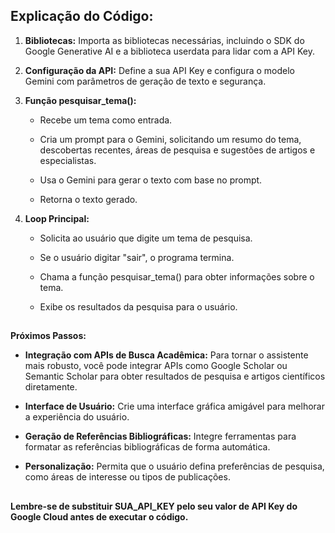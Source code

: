 ## **Explicação  do  Código:**

1.  **Bibliotecas:**  Importa  as  bibliotecas  necessárias,  incluindo  o  SDK  do  Google  Generative  AI  e  a  biblioteca  userdata  para  lidar  com  a  API  Key.
    
2.  **Configuração  da  API:**  Define  a  sua  API  Key  e  configura  o  modelo  Gemini  com  parâmetros  de  geração  de  texto  e  segurança.
    
3.  **Função  pesquisar_tema():**
    
    -   Recebe  um  tema  como  entrada.
        
    -   Cria  um  prompt  para  o  Gemini,  solicitando  um  resumo  do  tema,  descobertas  recentes,  áreas  de  pesquisa  e  sugestões  de  artigos  e  especialistas.
        
    -   Usa  o  Gemini  para  gerar  o  texto  com  base  no  prompt.
        
    -   Retorna  o  texto  gerado.
        
4.  **Loop  Principal:**
    
    -   Solicita  ao  usuário  que  digite  um  tema  de  pesquisa.
        
    -   Se  o  usuário  digitar  "sair",  o  programa  termina.
        
    -   Chama  a  função  pesquisar_tema()  para  obter  informações  sobre  o  tema.
        
    -   Exibe  os  resultados  da  pesquisa  para  o  usuário.
        
##
**Próximos  Passos:**

-   **Integração  com  APIs  de  Busca  Acadêmica:**  Para  tornar  o  assistente  mais  robusto,  você  pode  integrar  APIs  como  Google  Scholar  ou  Semantic  Scholar  para  obter  resultados  de  pesquisa  e  artigos  científicos  diretamente.
    
-   **Interface  de  Usuário:**  Crie  uma  interface  gráfica  amigável  para  melhorar  a  experiência  do  usuário.
    
-   **Geração  de  Referências  Bibliográficas:**  Integre  ferramentas  para  formatar  as  referências  bibliográficas  de  forma  automática.
    
-   **Personalização:**  Permita  que  o  usuário  defina  preferências  de  pesquisa,  como  áreas  de  interesse  ou  tipos  de  publicações.
    
##
**Lembre-se  de  substituir  SUA_API_KEY  pelo  seu  valor  de  API  Key  do  Google  Cloud  antes  de  executar  o  código.**

